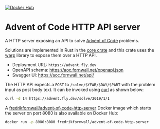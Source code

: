 [![Docker Hub](https://img.shields.io/docker/v/fredrikfornwall/advent-of-code-http-server.svg?label=docker)](https://hub.docker.com/r/fredrikfornwall/advent-of-code-http-server)

# Advent of Code HTTP API server

A HTTP server exposing an API to solve [Advent of Code](https://adventofcode.com/) problems.

Solutions are implemented in Rust in the [core crate](https://github.com/fornwall/advent-of-code/tree/master/crates/core) and this crate uses the [warp](https://github.com/seanmonstar/warp/) library to expose them over a HTTP API.

- Deployment URL: `https://advent.fly.dev`
- OpenAPI schema: https://aoc.fornwall.net/openapi.json
- Swagger UI: https://aoc.fornwall.net/api/

The HTTP API expects a `POST` to `/solve/$YEAR/$DAY/$PART` with the problem input as post body text. It can be invoked using [curl](https://curl.se/) as shown below:

```sh
curl -d 14 https://advent.fly.dev/solve/2019/1/1
```

A [fredrikfornwall/advent-of-code-http-server](https://hub.docker.com/r/fredrikfornwall/advent-of-code-http-server) Docker image which starts the server on port 8080 is also available on Docker Hub:

```sh
docker run -p 8080:8080 fredrikfornwall/advent-of-code-http-server
```
